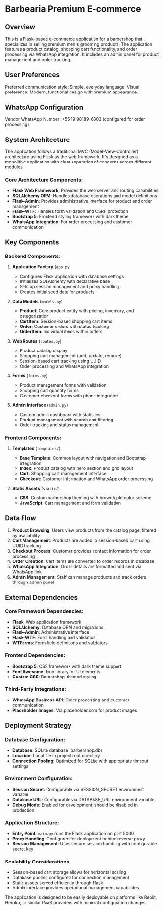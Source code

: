 # Barbearia Premium E-commerce

## Overview

This is a Flask-based e-commerce application for a barbershop that specializes in selling premium men's grooming products. The application features a product catalog, shopping cart functionality, and order processing via WhatsApp integration. It includes an admin panel for product management and order tracking.

## User Preferences

Preferred communication style: Simple, everyday language.
Visual preference: Modern, functional design with premium appearance.

## WhatsApp Configuration

Vendor WhatsApp Number: +55 19 98189-6803 (configured for order processing)

## System Architecture

The application follows a traditional MVC (Model-View-Controller) architecture using Flask as the web framework. It's designed as a monolithic application with clear separation of concerns across different modules.

### Core Architecture Components:
- **Flask Web Framework**: Provides the web server and routing capabilities
- **SQLAlchemy ORM**: Handles database operations and model definitions
- **Flask-Admin**: Provides administrative interface for product and order management
- **Flask-WTF**: Handles form validation and CSRF protection
- **Bootstrap 5**: Frontend styling framework with dark theme
- **WhatsApp Integration**: For order processing and customer communication

## Key Components

### Backend Components:

1. **Application Factory** (`app.py`)
   - Configures Flask application with database settings
   - Initializes SQLAlchemy with declarative base
   - Sets up session management and proxy handling
   - Creates initial seed data for products

2. **Data Models** (`models.py`)
   - **Product**: Core product entity with pricing, inventory, and categorization
   - **CartItem**: Session-based shopping cart items
   - **Order**: Customer orders with status tracking
   - **OrderItem**: Individual items within orders

3. **Web Routes** (`routes.py`)
   - Product catalog display
   - Shopping cart management (add, update, remove)
   - Session-based cart tracking using UUID
   - Order processing and WhatsApp integration

4. **Forms** (`forms.py`)
   - Product management forms with validation
   - Shopping cart quantity forms
   - Customer checkout forms with phone integration

5. **Admin Interface** (`admin.py`)
   - Custom admin dashboard with statistics
   - Product management with search and filtering
   - Order tracking and status management

### Frontend Components:

1. **Templates** (`templates/`)
   - **Base Template**: Common layout with navigation and Bootstrap integration
   - **Index**: Product catalog with hero section and grid layout
   - **Cart**: Shopping cart management interface
   - **Checkout**: Customer information and WhatsApp order processing

2. **Static Assets** (`static/`)
   - **CSS**: Custom barbershop theming with brown/gold color scheme
   - **JavaScript**: Cart management and form validation

## Data Flow

1. **Product Browsing**: Users view products from the catalog page, filtered by availability
2. **Cart Management**: Products are added to session-based cart using UUID tracking
3. **Checkout Process**: Customer provides contact information for order processing
4. **Order Creation**: Cart items are converted to order records in database
5. **WhatsApp Integration**: Order details are formatted and sent via WhatsApp link
6. **Admin Management**: Staff can manage products and track orders through admin panel

## External Dependencies

### Core Framework Dependencies:
- **Flask**: Web application framework
- **SQLAlchemy**: Database ORM and migrations
- **Flask-Admin**: Administrative interface
- **Flask-WTF**: Form handling and validation
- **WTForms**: Form field definitions and validators

### Frontend Dependencies:
- **Bootstrap 5**: CSS framework with dark theme support
- **Font Awesome**: Icon library for UI elements
- **Custom CSS**: Barbershop-themed styling

### Third-Party Integrations:
- **WhatsApp Business API**: Order processing and customer communication
- **Placeholder Images**: Via.placeholder.com for product images

## Deployment Strategy

### Database Configuration:
- **Database**: SQLite database (barbershop.db)
- **Location**: Local file in project root directory
- **Connection Pooling**: Optimized for SQLite with appropriate timeout settings

### Environment Configuration:
- **Session Secret**: Configurable via SESSION_SECRET environment variable
- **Database URL**: Configurable via DATABASE_URL environment variable
- **Debug Mode**: Enabled for development, should be disabled in production

### Application Structure:
- **Entry Point**: `main.py` runs the Flask application on port 5000
- **Proxy Handling**: Configured for deployment behind reverse proxy
- **Session Management**: Uses secure session handling with configurable secret key

### Scalability Considerations:
- Session-based cart storage allows for horizontal scaling
- Database pooling configured for connection management
- Static assets served efficiently through Flask
- Admin interface provides operational management capabilities

The application is designed to be easily deployable on platforms like Replit, Heroku, or similar PaaS providers with minimal configuration changes.
